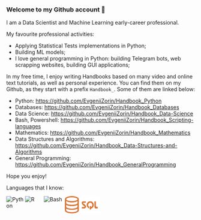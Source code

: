 ### Welcome to my Github account 👋

I am a Data Scientist and Machine Learning early-career professional. 

My favourite professional activities:
- Applying Statistical Tests implementations in Python; 
- Building ML models; 
- I love general programming in Python: building Telegram bots, web scrapping websites, building GUI applications; 

In my free time, I enjoy writing Handbooks based on many video and online text tutorials, as well as personal experience. You can find them on my Github, as they start with a prefix `Handbook_`. Some of them are linked below:

- Python: https://github.com/EvgeniiZorin/Handbook_Python
- Databases: https://github.com/EvgeniiZorin/Handbook_Databases
- Data Science: https://github.com/EvgeniiZorin/Handbook_Data-Science
- Bash, Powershell: https://github.com/EvgeniiZorin/Handbook_Scripting-languages
- Mathematics: https://github.com/EvgeniiZorin/Handbook_Mathematics
- Data Structures and Algorithms: https://github.com/EvgeniiZorin/Handbook_Data-Structures-and-Algorithms
- General Programming: https://github.com/EvgeniiZorin/Handbook_GeneralProgramming

Hope you enjoy!

Languages that I know:    

<img align="left" alt="Python" width="50px" src="https://github.com/vzem19/vzem19/blob/b9645cc1336a3ea15136406e8d046c0e8691e185/PythonLogo3.png" />
<img align="left" alt="R" width="50px" src="https://github.com/vzem19/vzem19/blob/8b9598391a2975c73ca016613bbd015ea7f390b2/RLogo.png" />
<img align="left" alt="Bash" width="50px" src="https://github.com/vzem19/vzem19/blob/128fc3c67999a7c318bf975c546b116f58e41020/BashLogo.png" />
<img align="left" alt="SQL" width="100px" src="https://github.com/EvgeniiZorin/EvgeniiZorin/blob/c666747c28cc1b6fbbb22e5c283168af63679130/Sql_data_base_with_logo.png" />

